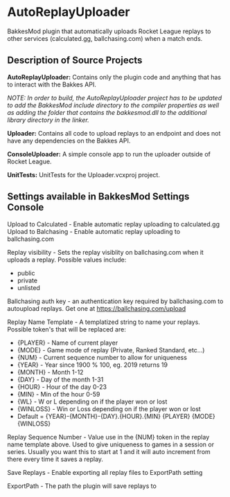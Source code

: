 # AutoReplayUploader
BakkesMod plugin that automatically uploads Rocket League replays to other services (calculated.gg, ballchasing.com) when a match ends.

## Description of Source Projects

**AutoReplayUploader:** Contains only the plugin code and anything that has to interact with the Bakkes API.

*NOTE: In order to build, the AutoReplayUploader project has to be updated to add the BakkesMod include directory to the compiler properties as well as adding the folder that contains the bakkesmod.dll to the additional library directory in the linker.*

**Uploader:** Contains all code to upload replays to an endpoint and does not have any dependencies on the Bakkes API.

**ConsoleUploader:** A simple console app to run the uploader outside of Rocket League.

**UnitTests:** UnitTests for the Uploader.vcxproj project.

## Settings available in BakkesMod Settings Console

Upload to Calculated - Enable automatic replay uploading to calculated.gg
Upload to Balchasing - Enable automatic replay uploading to ballchasing.com

Replay visibility - Sets the replay visiblity on ballchasing.com when it uploads a replay. Possible values include:
* public
* private
* unlisted

Ballchasing auth key - an authentication key required by ballchasing.com to autoupload replays. Get one at https://ballchasing.com/upload

Replay Name Template - A templatized string to name your replays.  Possible token's that will be replaced are:
* {PLAYER} - Name of current player
* {MODE} - Game mode of replay (Private, Ranked Standard, etc...)
* {NUM} - Current sequence number to allow for uniqueness
* {YEAR} - Year since 1900 % 100, eg. 2019 returns 19
* {MONTH} - Month 1-12
* {DAY} - Day of the month 1-31
* {HOUR} - Hour of the day 0-23
* {MIN} - Min of the hour 0-59
* {WL} - W or L depending on if the player won or lost
* {WINLOSS} - Win or Loss depending on if the player won or lost
* Default = {YEAR}-{MONTH}-{DAY}.{HOUR}.{MIN} {PLAYER} {MODE} {WINLOSS}

Replay Sequence Number - Value use in the {NUM} token in the replay name template above.  Used to give uniqueness to games in a session or series. Usually you want this to start at 1 and it will auto increment from there every time it saves a replay.

Save Replays - Enable exporting all replay files to ExportPath setting

ExportPath - The path the plugin will save replays to
